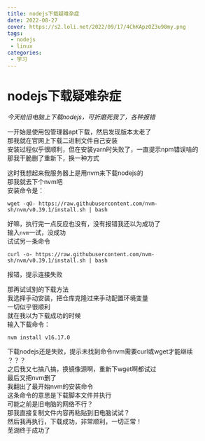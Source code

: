 ```yaml
---
title: nodejs下载疑难杂症
date: 2022-08-27
cover: https://s2.loli.net/2022/09/17/4ChKApzOZ3u98my.png
tags:
 - nodejs
 - linux
categories:
 - 学习
---
```


# nodejs下载疑难杂症

*今天给旧电脑上下载nodejs，可折磨死我了，各种报错*

一开始是使用包管理器apt下载，然后发现版本太老了<br>
那我就在官网上下载二进制文件自己安装<br>
安装过程似乎很顺利，但在安装yarn时失败了，一直提示npm错误啥的<br>
那我干脆删了重新下，换一种方式<br>

这时我想起来我服务器上是用nvm来下载nodejs的<br>
那我就去下个nvm吧<br>
安装命令是：

```
wget -qO- https://raw.githubusercontent.com/nvm-sh/nvm/v0.39.1/install.sh | bash
```

好嘛，执行完一点反应也没有，没有报错我还以为成功了<br>
输入`nvm`一试，没成功<br>
试试另一条命令

```
curl -o- https://raw.githubusercontent.com/nvm-sh/nvm/v0.39.1/install.sh | bash
```

报错，提示连接失败

那再试试别的下载方法<br>
我选择手动安装，把仓库克隆过来手动配置环境变量<br>
一切似乎很顺利<br>
就在我以为下载成功的时候<br>
输入下载命令：

```
nvm install v16.17.0
```

下载nodejs还是失败，提示未找到命令nvm需要curl或wget才能继续<br>
？？？<br>
之后我又七搞八搞，换镜像源啊，重新下wget啊都试过<br>
最后又把nvm删了<br>
我翻出了最开始nvm的安装命令<br>
这条命令的意思是下载脚本文件并执行<br>
可能之前是旧电脑的网络不行？<br>
那我直接复制文件内容再粘贴到旧电脑试试？<br>
然后我再执行，下载成功，非常顺利，一切正常！<br>
芜湖终于成功了